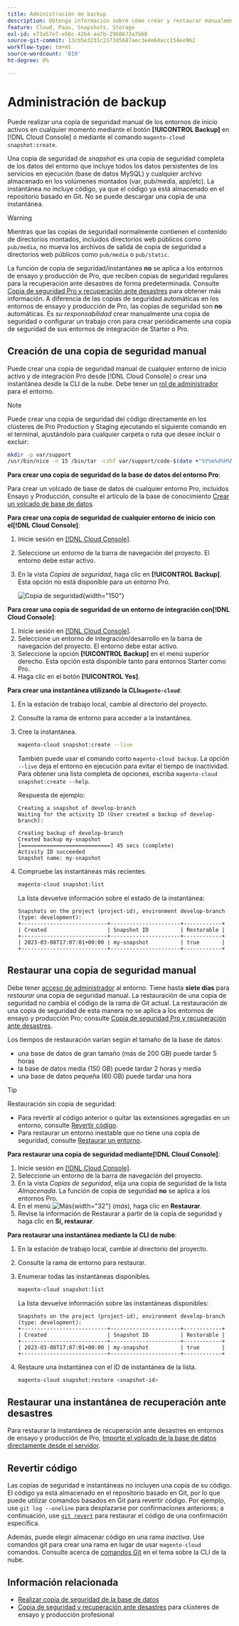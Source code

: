```yaml
---
title: Administración de backup
description: Obtenga información sobre cómo crear y restaurar manualmente una copia de seguridad para su proyecto de Adobe Commerce en la nube.
feature: Cloud, Paas, Snapshots, Storage
exl-id: e73a57e7-e56c-42b4-aa7b-2960673a7b68
source-git-commit: 13cb5e3231c2173d5687aec3e4e64ecc154ee962
workflow-type: tm+mt
source-wordcount: '819'
ht-degree: 0%

---
```


# Administración de backup

Puede realizar una copia de seguridad manual de los entornos de inicio activos en cualquier momento mediante el botón **[!UICONTROL Backup]** en [!DNL Cloud Console] o mediante el comando `magento-cloud snapshot:create`.

Una copia de seguridad de _snapshot_ es una copia de seguridad completa de los datos del entorno que incluye todos los datos persistentes de los servicios en ejecución (base de datos MySQL) y cualquier archivo almacenado en los volúmenes montados (var, pub/media, app/etc). La instantánea _no_ incluye código, ya que el código ya está almacenado en el repositorio basado en Git. No se puede descargar una copia de una instantánea.

>[!WARNING]
>
>Mientras que las copias de seguridad normalmente contienen el contenido de directorios montados, incluidos directorios web públicos como `pub/media`, no mueva los archivos de salida de copia de seguridad a directorios web públicos como `pub/media` o `pub/static`.

La función de copia de seguridad/instantánea **no** se aplica a los entornos de ensayo y producción de Pro, que reciben copias de seguridad regulares para la recuperación ante desastres de forma predeterminada. Consulte [Copia de seguridad Pro y recuperación ante desastres](../architecture/pro-architecture.md#backup-and-disaster-recovery) para obtener más información. A diferencia de las copias de seguridad automáticas en los entornos de ensayo y producción de Pro, las copias de seguridad son **no** automáticas. Es _su responsabilidad_ crear manualmente una copia de seguridad o configurar un trabajo cron para crear periódicamente una copia de seguridad de sus entornos de integración de Starter o Pro.

## Creación de una copia de seguridad manual

Puede crear una copia de seguridad manual de cualquier entorno de inicio activo y de integración Pro desde [!DNL Cloud Console] o crear una instantánea desde la CLI de la nube. Debe tener un [rol de administrador](../project/user-access.md) para el entorno.

>[!NOTE]
>
>Puede crear una copia de seguridad del código directamente en los clústeres de Pro Production y Staging ejecutando el siguiente comando en el terminal, ajustándolo para cualquier carpeta o ruta que desee incluir o excluir:
>
>```bash
>mkdir -p var/support
>/usr/bin/nice -n 15 /bin/tar -czhf var/support/code-$(date +"%Y%m%d%H%M%p").tar.gz app bin composer.* dev lib pub/*.php pub/errors setup vendor --exclude='pub/media'
>```

**Para crear una copia de seguridad de la base de datos del entorno Pro**:

Para crear un volcado de base de datos de cualquier entorno Pro, incluidos Ensayo y Producción, consulte el artículo de la base de conocimiento [Crear un volcado de base de datos](https://experienceleague.adobe.com/en/docs/commerce-knowledge-base/kb/how-to/create-database-dump-on-cloud).

**Para crear una copia de seguridad de cualquier entorno de inicio con el[!DNL Cloud Console]**:

1. Inicie sesión en [[!DNL Cloud Console]](https://console.adobecommerce.com).
1. Seleccione un entorno de la barra de navegación del proyecto. El entorno debe estar activo.
1. En la vista _Copias de seguridad_, haga clic en **[!UICONTROL Backup]**. Esta opción no está disponible para un entorno Pro.

   ![Copia de seguridad](../../assets/button-backup.png){width="150"}

**Para crear una copia de seguridad de un entorno de integración con[!DNL Cloud Console]**:

1. Inicie sesión en [[!DNL Cloud Console]](https://console.adobecommerce.com).
1. Seleccione un entorno de integración/desarrollo en la barra de navegación del proyecto. El entorno debe estar activo.
1. Seleccione la opción **[!UICONTROL Backup]** en el menú superior derecho. Esta opción está disponible tanto para entornos Starter como Pro.
1. Haga clic en el botón **[!UICONTROL Yes]**.

**Para crear una instantánea utilizando la CLI`magento-cloud`**:

1. En la estación de trabajo local, cambie al directorio del proyecto.
1. Consulte la rama de entorno para acceder a la instantánea.
1. Cree la instantánea.

   ```bash
   magento-cloud snapshot:create --live
   ```

   También puede usar el comando corto `magento-cloud backup`. La opción `--live` deja el entorno en ejecución para evitar el tiempo de inactividad. Para obtener una lista completa de opciones, escriba `magento-cloud snapshot:create --help`.

   Respuesta de ejemplo:

   ```
   Creating a snapshot of develop-branch
   Waiting for the activity ID (User created a backup of develop-branch):
   
   Creating backup of develop-branch
   Created backup my-snapshot
   [============================] 45 secs (complete)
   Activity ID succeeded
   Snapshot name: my-snapshot
   ```

1. Compruebe las instantáneas más recientes.

   ```bash
   magento-cloud snapshot:list
   ```

   La lista devuelve información sobre el estado de la instantánea:

   ```
   Snapshots on the project (project-id), environment develop-branch (type: development):
   +---------------------------+----------------------+------------+
   | Created                   | Snapshot ID          | Restorable |
   +---------------------------+----------------------+------------+
   | 2023-03-08T17:07:01+00:00 | my-snapshot          | true       |
   +---------------------------+----------------------+------------+
   ```

## Restaurar una copia de seguridad manual

Debe tener [acceso de administrador](../project/user-access.md) al entorno. Tiene hasta **siete días** para _restaurar_ una copia de seguridad manual. La restauración de una copia de seguridad no cambia el código de la rama de Git actual. La restauración de una copia de seguridad de esta manera no se aplica a los entornos de ensayo y producción Pro; consulte [Copia de seguridad Pro y recuperación ante desastres](../architecture/pro-architecture.md#backup-and-disaster-recovery).

Los tiempos de restauración varían según el tamaño de la base de datos:

- una base de datos de gran tamaño (más de 200 GB) puede tardar 5 horas
- la base de datos media (150 GB) puede tardar 2 horas y media
- una base de datos pequeña (60 GB) puede tardar una hora

>[!TIP]
>
>Restauración sin copia de seguridad:
>
>- Para revertir al código anterior o quitar las extensiones agregadas en un entorno, consulte [Revertir código](#roll-back-code).
>- Para restaurar un entorno inestable que _no_ tiene una copia de seguridad, consulte [Restaurar un entorno](../development/restore-environment.md).

**Para restaurar una copia de seguridad mediante[!DNL Cloud Console]**:

1. Inicie sesión en [[!DNL Cloud Console]](https://console.adobecommerce.com).
1. Seleccione un entorno de la barra de navegación del proyecto.
1. En la vista _Copias de seguridad_, elija una copia de seguridad de la lista _Almacenada_. La función de copia de seguridad **no** se aplica a los entornos Pro.
1. En el menú ![Más](../../assets/icon-more.png){width="32"} (_más_), haga clic en **Restaurar**.
1. Revise la información de Restaurar a partir de la copia de seguridad y haga clic en **Sí, restaurar**.

**Para restaurar una instantánea mediante la CLI de nube**:

1. En la estación de trabajo local, cambie al directorio del proyecto.
1. Consulte la rama de entorno para restaurar.
1. Enumerar todas las instantáneas disponibles.

   ```bash
   magento-cloud snapshot:list
   ```

   La lista devuelve información sobre las instantáneas disponibles:

   ```
   Snapshots on the project (project-id), environment develop-branch (type: development):
   +---------------------------+----------------------+------------+
   | Created                   | Snapshot ID          | Restorable |
   +---------------------------+----------------------+------------+
   | 2023-03-08T17:07:01+00:00 | my-snapshot          | true       |
   +---------------------------+----------------------+------------+
   ```

1. Restaure una instantánea con el ID de instantánea de la lista.

   ```bash
   magento-cloud snapshot:restore <snapshot-id>
   ```

## Restaurar una instantánea de recuperación ante desastres

Para restaurar la instantánea de recuperación ante desastres en entornos de ensayo y producción de Pro, [Importe el volcado de la base de datos directamente desde el servidor](https://experienceleague.adobe.com/en/docs/commerce-knowledge-base/kb/how-to/restore-a-db-snapshot-from-staging-or-production#meth3).

## Revertir código

Las copias de seguridad e instantáneas _no_ incluyen una copia de su código. El código ya está almacenado en el repositorio basado en Git, por lo que puede utilizar comandos basados en Git para revertir código. Por ejemplo, use `git log --oneline` para desplazarse por confirmaciones anteriores; a continuación, use [`git revert`](https://git-scm.com/docs/git-revert) para restaurar el código de una confirmación específica.

Además, puede elegir almacenar código en una rama _inactiva_. Use comandos git para crear una rama en lugar de usar `magento-cloud` comandos. Consulte acerca de [comandos Git](../dev-tools/cloud-cli-overview.md#git-commands) en el tema sobre la CLI de la nube.

## Información relacionada

- [Realizar copia de seguridad de la base de datos](database-dump.md)
- [Copia de seguridad y recuperación ante desastres](../architecture/pro-architecture.md#backup-and-disaster-recovery) para clústeres de ensayo y producción profesional
